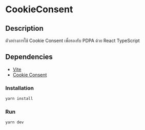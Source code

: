 # CookieConsent

## Description

ตัวอย่างการใช้ Cookie Consent เพื่อรองรับ PDPA ด้วย React TypeScript

## Dependencies

- [Vite](https://vitejs.dev/)
- [Cookie Consent](https://github.com/orestbida/cookieconsent)

### Installation

```cmd
yarn install
```

### Run

```cmd
yarn dev
```
